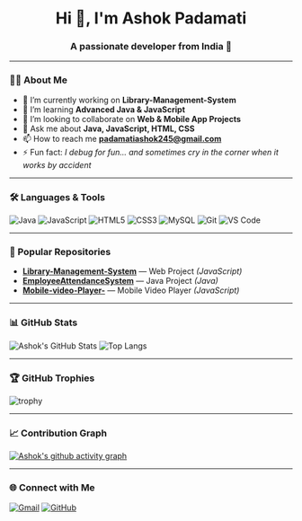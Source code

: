 <h1 align="center">Hi 👋, I'm Ashok Padamati</h1>
<h3 align="center">A passionate developer from India 🚀</h3>

---

### 🧑‍💻 About Me
- 🔭 I’m currently working on **Library-Management-System**
- 🌱 I’m learning **Advanced Java & JavaScript**
- 👯 I’m looking to collaborate on **Web & Mobile App Projects**
- 💬 Ask me about **Java, JavaScript, HTML, CSS**
- 📫 How to reach me **padamatiashok245@gmail.com**
- ⚡ Fun fact: *I debug for fun... and sometimes cry in the corner when it works by accident*

---

### 🛠️ Languages & Tools
![Java](https://img.shields.io/badge/Java-ED8B00?style=for-the-badge&logo=openjdk&logoColor=white)
![JavaScript](https://img.shields.io/badge/JavaScript-F7DF1E?style=for-the-badge&logo=javascript&logoColor=black)
![HTML5](https://img.shields.io/badge/HTML5-E34F26?style=for-the-badge&logo=html5&logoColor=white)
![CSS3](https://img.shields.io/badge/CSS3-1572B6?style=for-the-badge&logo=css3&logoColor=white)
![MySQL](https://img.shields.io/badge/MySQL-00000F?style=for-the-badge&logo=mysql&logoColor=white)
![Git](https://img.shields.io/badge/Git-F05032?style=for-the-badge&logo=git&logoColor=white)
![VS Code](https://img.shields.io/badge/VS%20Code-0078d7?style=for-the-badge&logo=visual-studio-code&logoColor=white)

---

### 📌 Popular Repositories
- [**Library-Management-System**](https://github.com/PADAMATIASHOK/Library-Management-System) — Web Project *(JavaScript)*
- [**EmployeeAttendanceSystem**](https://github.com/PADAMATIASHOK/EmployeeAttendanceSystem) — Java Project *(Java)*
- [**Mobile-video-Player-**](https://github.com/PADAMATIASHOK/Mobile-video-Player-) — Mobile Video Player *(JavaScript)*

---

### 📊 GitHub Stats
![Ashok's GitHub Stats](https://github-readme-stats.vercel.app/api?username=PADAMATIASHOK&show_icons=true&theme=radical)
![Top Langs](https://github-readme-stats.vercel.app/api/top-langs/?username=PADAMATIASHOK&layout=compact&theme=radical)

---

### 🏆 GitHub Trophies
![trophy](https://github-profile-trophy.vercel.app/?username=PADAMATIASHOK&theme=radical&no-frame=false&no-bg=true&margin-w=4)

---

### 📈 Contribution Graph
[![Ashok's github activity graph](https://github-readme-activity-graph.vercel.app/graph?username=PADAMATIASHOK&theme=react-dark)](https://github.com/PADAMATIASHOK/github-readme-activity-graph)

---

### 🌐 Connect with Me
[![Gmail](https://img.shields.io/badge/Gmail-D14836?style=for-the-badge&logo=gmail&logoColor=white)](mailto:padamatiashok245@gmail.com)
[![GitHub](https://img.shields.io/badge/GitHub-100000?style=for-the-badge&logo=github&logoColor=white)](https://github.com/PADAMATIASHOK)
